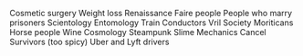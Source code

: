 Cosmetic surgery 
Weight loss
Renaissance Faire people
People who marry prisoners
Scientology
Entomology
Train Conductors
Vril Society
Moriticans
Horse people
Wine
Cosmology
Steampunk
Slime
Mechanics
Cancel Survivors (too spicy)
Uber and Lyft drivers

